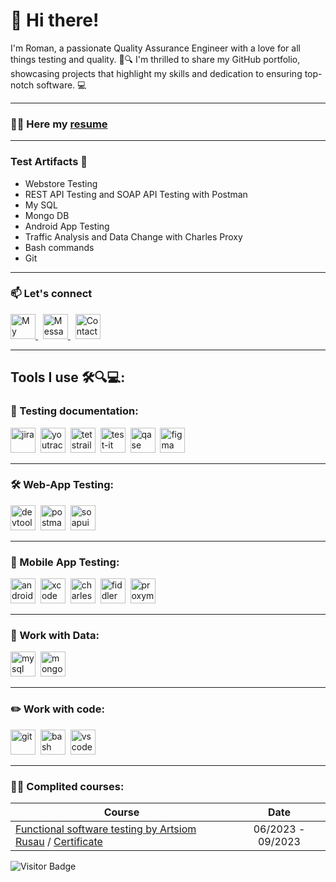 # 👋 Hi there!
 <p>I'm Roman, a passionate Quality Assurance Engineer with a love for all things testing and quality. 🧪🔍 I'm thrilled to share my GitHub portfolio, showcasing projects that highlight my skills and dedication to ensuring top-notch software. 💻</p>

---

### 👨‍💻 Here my <a href="">resume</a>

---
### Test Artifacts 🐞
- Webstore Testing
- REST API Testing and SOAP API Testing with Postman
- My SQL 
- Mongo DB
- Android App Testing
- Traffic Analysis and Data Change with Charles Proxy
- Bash commands
- Git
---

### 📫 Let's connect 
<p>
<a href="https://www.linkedin.com/in/roman-piatnichuk-418297200/" target="_blank">
  <img src="https://www.svgrepo.com/show/349436/linkedin.svg" alt="My LinkedIn" width="40" height="40">
</a> &nbsp
<a href="https://t.me/amzvdk" target="_blank">
  <img src="https://telegram.org/img/t_logo.png" alt="Message me on Telegram" width="40" height="40">
</a>&nbsp
<a href="mailto:r.piatnichuk@gmail.com" target="_blank">
  <img src="https://www.svgrepo.com/show/353812/google-gmail.svg" alt="Contact via Gmail" width="40" height="40">
</a> 
</p>

---

## Tools I use 🛠️🔍💻:






### 📁 Testing documentation:

<div>
  <img src="https://cdn.jsdelivr.net/gh/devicons/devicon/icons/jira/jira-original.svg" title="jira" alt="jira" width="40" height="40"/>&nbsp
  <img src="https://upload.wikimedia.org/wikipedia/commons/thumb/8/8d/YouTrack_Icon.svg/1024px-YouTrack_Icon.svg.png?20200803082248" title="youtrack" alt="youtrack" width="40" height="40"/>&nbsp
  <img src="https://codahosted.io/packs/21236/unversioned/assets/LOGO/ba1091c59bab89cd2fd0f289622731fe16113d7b00905abe64759c313a4b73b76c1b0426076ed76cb74752234c734131df46992d5b8b48fc13e264240e4f7119f736cfeb64df36ded54b5cbf6198b9cadedf18dd0cac5c7dbcd16e6336c29363cd1292ba" title="testrail" alt="tetstrail" width="40" height="40"/>&nbsp
  <img src="https://docs.testit.software/images/testit_logo_icon.png" title="test-it" alt="test-it" width="40" height="40"/>&nbsp
  <img src="https://luna1.co/eb0187.png" title="qase" alt="qase" width="40" height="40"/>&nbsp
  <img src="https://cdn.jsdelivr.net/gh/devicons/devicon/icons/figma/figma-original.svg" title="figma" alt="figma" width="40" height="40"/>&nbsp
</div>

---

### 🛠 Web-App Testing:

<div>
  <img src="https://d33wubrfki0l68.cloudfront.net/38b5c953a4667366685d55db55d057c86db1fc54/a0fdc/static/acae6b24d940347661ca901ea07f47c1/chrome-dev-logo-icon.png" title="devtools" alt="devtools" width="40" height="40"/>&nbsp
  <img src="https://camo.githubusercontent.com/1ddb829eadd69575898bcb8eaf9d49cf9a7cffa159c1f82d2e954da19a271371/68747470733a2f2f757877696e672e636f6d2f77702d636f6e74656e742f7468656d65732f757877696e672f646f776e6c6f61642f6272616e64732d616e642d736f6369616c2d6d656469612f706f73746d616e2d69636f6e2e706e67" title="postman" alt="postman" width="40" height="40"/>&nbsp
  <img src="https://static0.smartbear.co/smartbearbrand/media/images/home/soapui-icon.svg" title="soapui" alt="soapui" width="40" height="40"/>&nbsp
</div>

---

### 📱 Mobile App Testing:

<div>
  <img src="https://cdn.jsdelivr.net/gh/devicons/devicon/icons/androidstudio/androidstudio-original.svg" title="android-studio" alt="android-studio" width="40" height="40"/>&nbsp
  <img src="https://cdn.jsdelivr.net/gh/devicons/devicon/icons/xcode/xcode-original.svg" title="xcode" alt="xcode" width="40" height="40"/>&nbsp
  <img src="https://cdn.icon-icons.com/icons2/3053/PNG/512/charles_proxy_macos_bigsur_icon_190302.png" title="charles-proxy" alt="charles-proxy" width="40" height="40"/>&nbsp
  <img src="https://www.megaleechers.com/storage/Fiddler-Everywhere-Icon.png" title="fiddler" alt="fiddler" width="40" height="40"/>&nbsp
  <img src="https://pbs.twimg.com/profile_images/1589614420766126080/slAIVDtr_400x400.jpg" title="proxyman" alt="proxyman" width="40" height="40"/>&nbsp
</div>


---

### 💾 Work with Data:

<div>
  <img src="https://cdn.jsdelivr.net/gh/devicons/devicon/icons/mysql/mysql-original.svg" title="mysql" alt="mysql" width="40" height="40"/>&nbsp
  <img src="https://cdn.jsdelivr.net/gh/devicons/devicon/icons/mongodb/mongodb-original.svg" title="mongodb" alt="mongodb" width="40" height="40"/>&nbsp
</div>

---

### ✏️ Work with code:

<div>
  <img src="https://cdn.jsdelivr.net/gh/devicons/devicon/icons/git/git-original.svg" title="git" alt="git" width="40" height="40"/>&nbsp
  <img src="https://upload.wikimedia.org/wikipedia/commons/thumb/4/4b/Bash_Logo_Colored.svg/1024px-Bash_Logo_Colored.svg.png?20180723054350" title="bash" alt="bash" width="40" height="40"/>&nbsp
  <img src="https://cdn.jsdelivr.net/gh/devicons/devicon/icons/vscode/vscode-original.svg" title="vscode" alt="vscode" width="40" height="40"/>&nbsp
  
</div>

---

 ### 👨‍🎓 Complited courses:

| Course                                                           | Date             |
| ----------------------------------------------------------------| :---------------: |
| <a href="https://www.artsiomrusau.com/qa-from-scratch#tariffs">Functional software testing by Artsiom Rusau</a> / <a href="">Certificate</a>                          | 06/2023 - 09/2023 |



![Visitor Badge](https://visitor-badge.laobi.icu/badge?page_id=amzvdk)
